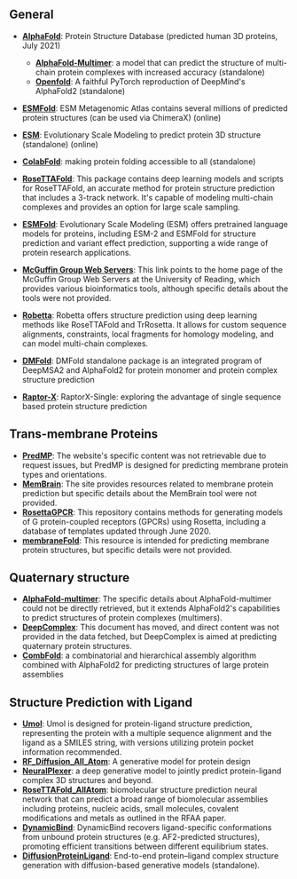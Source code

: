 ## General

- **[AlphaFold](https://alphafold.ebi.ac.uk/)**: Protein Structure Database (predicted human 3D proteins, July 2021)
	- **[AlphaFold-Multimer](https://colab.research.google.com/github/deepmind/alphafold/blob/main/notebooks/AlphaFold.ipynb)**: a model that can predict the structure of multi-chain protein complexes with increased accuracy (standalone)
	- **[Openfold](https://github.com/aqlaboratory/openfold)**: A faithful PyTorch reproduction of DeepMind's AlphaFold2 (standalone)

- **[ESMFold](https://esmatlas.com/about)**: ESM Metagenomic Atlas contains several millions of predicted protein structures (can be used via ChimeraX) (online)
- **[ESM](https://github.com/facebookresearch/esm)**: Evolutionary Scale Modeling to predict protein 3D structure (standalone) (online)
- **[ColabFold](https://github.com/sokrypton/ColabFold)**: making protein folding accessible to all (standalone)

- **[RoseTTAFold](https://github.com/RosettaCommons/RoseTTAFold)**: This package contains deep learning models and scripts for RoseTTAFold, an accurate method for protein structure prediction that includes a 3-track network. It's capable of modeling multi-chain complexes and provides an option for large scale sampling.
- **[ESMFold](https://github.com/facebookresearch/esm)**: Evolutionary Scale Modeling (ESM) offers pretrained language models for proteins, including ESM-2 and ESMFold for structure prediction and variant effect prediction, supporting a wide range of protein research applications.
- **[McGuffin Group Web Servers](https://www.reading.ac.uk/bioinf/index.html)**: This link points to the home page of the McGuffin Group Web Servers at the University of Reading, which provides various bioinformatics tools, although specific details about the tools were not provided.
- **[Robetta](https://robetta.bakerlab.org/)**: Robetta offers structure prediction using deep learning methods like RoseTTAFold and TrRosetta. It allows for custom sequence alignments, constraints, local fragments for homology modeling, and can model multi-chain complexes.
- **[DMFold](https://zhanggroup.org/DMFold/download/)**: DMFold standalone package is an integrated program of DeepMSA2 and AlphaFold2 for protein monomer and protein complex structure prediction
- **[Raptor-X](https://github.com/AndersJing/RaptorX-Single)**: RaptorX-Single: exploring the advantage of single sequence based protein structure prediction
## **Trans-membrane Proteins**

- **[PredMP](http://www.predmp.com/)**: The website's specific content was not retrievable due to request issues, but PredMP is designed for predicting membrane protein types and orientations.
- **[MemBrain](http://www.csbio.sjtu.edu.cn/bioinf/MemBrain/)**: The site provides resources related to membrane protein prediction but specific details about the MemBrain tool were not provided.
- **[RosettaGPCR](https://github.com/benderb1/rosettagpcr)**: This repository contains methods for generating models of G protein-coupled receptors (GPCRs) using Rosetta, including a database of templates updated through June 2020.
- **[membraneFold](https://ku.biolib.com/MembraneFold/)**: This resource is intended for predicting membrane protein structures, but specific details were not provided.
## **Quaternary structure**

- **[AlphaFold-multimer](https://github.com/deepmind/alphafold)**: The specific details about AlphaFold-multimer could not be directly retrieved, but it extends AlphaFold2's capabilities to predict structures of protein complexes (multimers).
- **[DeepComplex](http://tulip.rnet.missouri.edu/deepcomplex/web_index.html)**: This document has moved, and direct content was not provided in the data fetched, but DeepComplex is aimed at predicting quaternary protein structures.
- **[CombFold](https://lnkd.in/gRVdfaZV)**: a combinatorial and hierarchical assembly algorithm combined with AlphaFold2 for predicting structures of large protein assemblies

## Structure Prediction with Ligand

- **[Umol](https://github.com/patrickbryant1/Umol)**: Umol is designed for protein-ligand structure prediction, representing the protein with a multiple sequence alignment and the ligand as a SMILES string, with versions utilizing protein pocket information recommended.
- **[RF_Diffusion_All_Atom](https://github.com/baker-laboratory/rf_diffusion_all_atom)**: A generative model for protein design
- **[NeuralPlexer](https://github.com/zrqiao/NeuralPLexer)**: a deep generative model to jointly predict protein-ligand complex 3D structures and beyond.
- **[RoseTTAFold_AllAtom](https://github.com/AaronFeller/RoseTTAFold-All-Atom/blob/main/README.md)**: biomolecular structure prediction neural network that can predict a broad range of biomolecular assemblies including proteins, nucleic acids, small molecules, covalent modifications and metals as outlined in the RFAA paper.
- **[DynamicBind](https://github.com/luwei0917/DynamicBind)**: DynamicBind recovers ligand-specific conformations from unbound protein structures (e.g. AF2-predicted structures), promoting efficient transitions between different equilibrium states.
- **[DiffusionProteinLigand](https://github.com/shuyana/DiffusionProteinLigand)**: End-to-end protein–ligand complex structure generation with diffusion-based generative models (standalone).